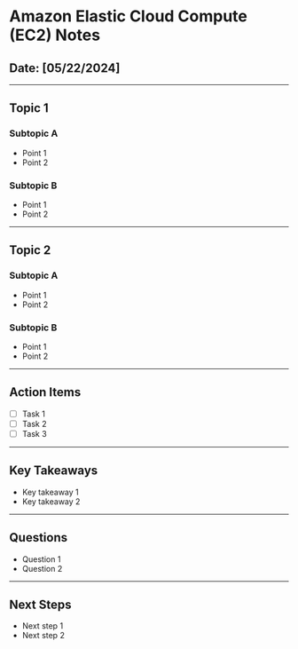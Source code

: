 # Amazon Elastic Cloud Compute (EC2) Notes 

## Date: [05/22/2024]

---

## Topic 1

### Subtopic A

- Point 1
- Point 2

### Subtopic B

- Point 1
- Point 2

---

## Topic 2

### Subtopic A

- Point 1
- Point 2

### Subtopic B

- Point 1
- Point 2

---

## Action Items

- [ ] Task 1
- [ ] Task 2
- [ ] Task 3

---

## Key Takeaways

- Key takeaway 1
- Key takeaway 2

---

## Questions

- Question 1
- Question 2

---

## Next Steps

- Next step 1
- Next step 2


